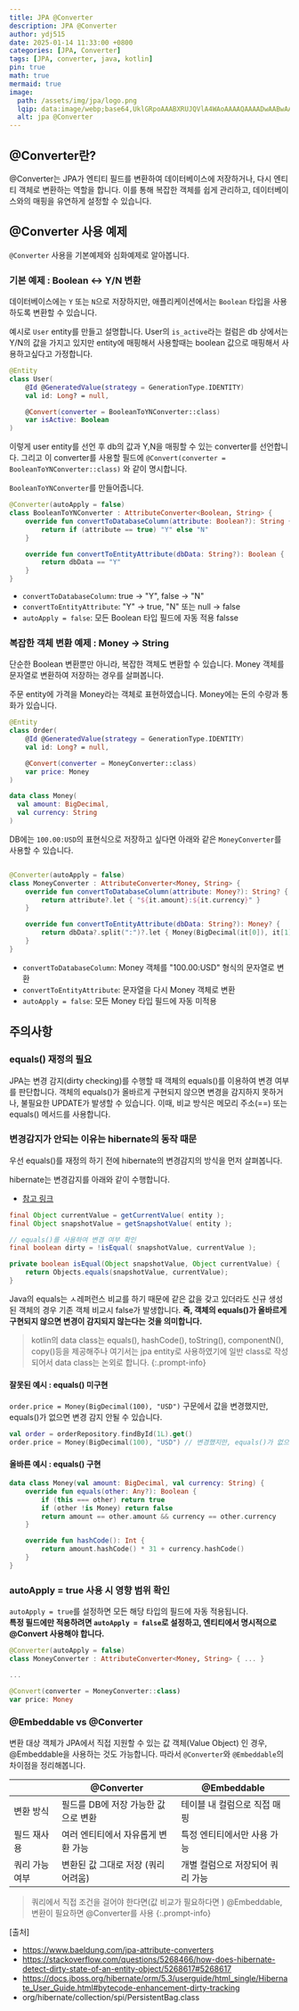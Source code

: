 ```yaml
---
title: JPA @Converter
description: JPA @Converter
author: ydj515
date: 2025-01-14 11:33:00 +0800
categories: [JPA, Converter]
tags: [JPA, converter, java, kotlin]
pin: true
math: true
mermaid: true
image:
  path: /assets/img/jpa/logo.png
  lqip: data:image/webp;base64,UklGRpoAAABXRUJQVlA4WAoAAAAQAAAADwAABwAAQUxQSDIAAAARL0AmbZurmr57yyIiqE8oiG0bejIYEQTgqiDA9vqnsUSI6H+oAERp2HZ65qP/VIAWAFZQOCBCAAAA8AEAnQEqEAAIAAVAfCWkAALp8sF8rgRgAP7o9FDvMCkMde9PK7euH5M1m6VWoDXf2FkP3BqV0ZYbO6NA/VFIAAAA
  alt: jpa @Converter
---
```


## @Converter란?

@Converter는 JPA가 엔티티 필드를 변환하여 데이터베이스에 저장하거나, 다시 엔티티 객체로 변환하는 역할을 합니다.
이를 통해 복잡한 객체를 쉽게 관리하고, 데이터베이스와의 매핑을 유연하게 설정할 수 있습니다.


## @Converter 사용 예제

`@Converter` 사용을 기본예제와 심화예제로 알아봅니다.

### 기본 예제 : Boolean <-> Y/N 변환

데이터베이스에는 `Y` 또는 `N`으로 저장하지만, 애플리케이션에서는 `Boolean` 타입을 사용하도록 변환할 수 있습니다.

예시로 `User` entity를 만들고 설명합니다. User의 `is_active`라는 컬럼은 db 상에서는 Y/N의 값을 가지고 있지만 entity에 매핑해서 사용할때는 boolean 값으로 매핑해서 사용하고싶다고 가정합니다.

```kotlin
@Entity
class User(
    @Id @GeneratedValue(strategy = GenerationType.IDENTITY)
    val id: Long? = null,

    @Convert(converter = BooleanToYNConverter::class)
    var isActive: Boolean
)
```

이렇게 user entity를 선언 후 db의 값과 Y,N을 매핑할 수 있는 converter를 선언합니다. 그리고 이 converter를 사용할 필드에 `@Convert(converter = BooleanToYNConverter::class)` 와 같이 명시합니다.

`BooleanToYNConverter`를 만들어줍니다.

```kotlin
@Converter(autoApply = false)
class BooleanToYNConverter : AttributeConverter<Boolean, String> {
    override fun convertToDatabaseColumn(attribute: Boolean?): String {
        return if (attribute == true) "Y" else "N"
    }

    override fun convertToEntityAttribute(dbData: String?): Boolean {
        return dbData == "Y"
    }
}
```

- `convertToDatabaseColumn`: true -> "Y", false -> "N"
- `convertToEntityAttribute`: "Y" -> true, "N" 또는 null -> false
- `autoApply = false`: 모든 Boolean 타입 필드에 자동 적용 falsse

###  복잡한 객체 변환 예제 : Money -> String
단순한 Boolean 변환뿐만 아니라, 복잡한 객체도 변환할 수 있습니다. Money 객체를 문자열로 변환하여 저장하는 경우를 살펴봅니다.

주문 entity에 가격을 Money라는 객체로 표현하였습니다. Money에는 돈의 수량과 통화가 있습니다.
```kotlin
@Entity
class Order(
    @Id @GeneratedValue(strategy = GenerationType.IDENTITY)
    val id: Long? = null,

    @Convert(converter = MoneyConverter::class)
    var price: Money
)

data class Money(
  val amount: BigDecimal,
  val currency: String
)
```

DB에는 `100.00:USD`의 표현식으로 저장하고 싶다면 아래와 같은 `MoneyConverter`를 사용할 수 있습니다. 

```kotlin

@Converter(autoApply = false)
class MoneyConverter : AttributeConverter<Money, String> {
    override fun convertToDatabaseColumn(attribute: Money?): String? {
        return attribute?.let { "${it.amount}:${it.currency}" }
    }

    override fun convertToEntityAttribute(dbData: String?): Money? {
        return dbData?.split(":")?.let { Money(BigDecimal(it[0]), it[1]) }
    }
}
```

- `convertToDatabaseColumn`: Money 객체를 "100.00:USD" 형식의 문자열로 변환
- `convertToEntityAttribute`: 문자열을 다시 Money 객체로 변환
- `autoApply = false`: 모든 Money 타입 필드에 자동 미적용


## 주의사항

### equals() 재정의 필요
JPA는 변경 감지(dirty checking)를 수행할 때 객체의 equals()를 이용하여 변경 여부를 판단합니다.
객체의 equals()가 올바르게 구현되지 않으면 변경을 감지하지 못하거나, 불필요한 UPDATE가 발생할 수 있습니다.
이때, 비교 방식은 메모리 주소(==) 또는 equals() 메서드를 사용합니다.

### 변경감지가 안되는 이유는 hibernate의 동작 때문
우선 equals()를 재정의 하기 전에 hibernate의 변경감지의 방식을 먼저 살펴봅니다.

hibernate는 변경감지를 아래와 같이 수행합니다.
- [참고 링크](https://stackoverflow.com/questions/5268466/how-does-hibernate-detect-dirty-state-of-an-entity-object/5268617#5268617)

```java
final Object currentValue = getCurrentValue( entity );
final Object snapshotValue = getSnapshotValue( entity );

// equals()를 사용하여 변경 여부 확인
final boolean dirty = !isEqual( snapshotValue, currentValue );

private boolean isEqual(Object snapshotValue, Object currentValue) {
    return Objects.equals(snapshotValue, currentValue);
}
```

Java의 equals는 ㅅ레퍼런스 비교를 하기 때문에 같은 값을 갖고 있더라도 신규 생성된 객체의 경우 기존 객체 비교시 false가 발생합니다. **즉, 객체의 equals()가 올바르게 구현되지 않으면 변경이 감지되지 않는다는 것을 의미합니다.**

>kotlin의 data class는 equals(), hashCode(), toString(), componentN(), copy()등을 제공해주나 여기서는 jpa entity로 사용하였기에 일반 class로 작성되어서 data class는 논외로 합니다.
{:.prompt-info}

#### 잘못된 예시 : equals() 미구현

`order.price = Money(BigDecimal(100), "USD")` 구문에서 값을 변경했지만, equals()가 없으면 변경 감지 안될 수 있습니다.

```kotlin
val order = orderRepository.findById(1L).get()
order.price = Money(BigDecimal(100), "USD") // 변경했지만, equals()가 없으면 변경 감지 안될 수 있음!
```




#### 올바른 예시 : equals() 구현

```kotlin
data class Money(val amount: BigDecimal, val currency: String) {
    override fun equals(other: Any?): Boolean {
        if (this === other) return true
        if (other !is Money) return false
        return amount == other.amount && currency == other.currency
    }

    override fun hashCode(): Int {
        return amount.hashCode() * 31 + currency.hashCode()
    }
}
```

### autoApply = true 사용 시 영향 범위 확인
`autoApply = true`를 설정하면 모든 해당 타입의 필드에 자동 적용됩니다.  
**특정 필드에만 적용하려면 `autoApply = false`로 설정하고, 엔티티에서 명시적으로 @Convert 사용해야 합니다.**

```kotlin
@Converter(autoApply = false)
class MoneyConverter : AttributeConverter<Money, String> { ... }

...

@Convert(converter = MoneyConverter::class)
var price: Money
```

### @Embeddable vs @Converter
변환 대상 객체가 JPA에서 직접 지원할 수 있는 값 객체(Value Object) 인 경우, @Embeddable을 사용하는 것도 가능합니다.
따라서 `@Converter`와 `@Embeddable`의 차이점을 정리해봅니다.

|                | @Converter                          | @Embeddable                      |
| -------------- | ----------------------------------- | -------------------------------- |
| 변환 방식      | 필드를 DB에 저장 가능한 값으로 변환 | 테이블 내 컬럼으로 직접 매핑     |
| 필드 재사용    | 여러 엔티티에서 자유롭게 변환 가능  | 특정 엔티티에서만 사용 가능      |
| 쿼리 가능 여부 | 변환된 값 그대로 저장 (쿼리 어려움) | 개별 컬럼으로 저장되어 쿼리 가능 |

> 쿼리에서 직접 조건을 걸어야 한다면(값 비교가 필요하다면 ) @Embeddable, 변환이 필요하면 @Converter를 사용
{:.prompt-info}

[출처]  
- https://www.baeldung.com/jpa-attribute-converters
- https://stackoverflow.com/questions/5268466/how-does-hibernate-detect-dirty-state-of-an-entity-object/5268617#5268617
- https://docs.jboss.org/hibernate/orm/5.3/userguide/html_single/Hibernate_User_Guide.html#bytecode-enhancement-dirty-tracking
- org/hibernate/collection/spi/PersistentBag.class
